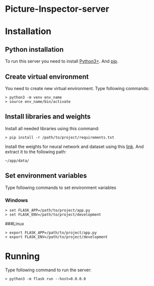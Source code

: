 # Picture-Inspector-server

# Installation

## Python installation
To run this server you need to install [Python3+](https://realpython.com/installing-python/).
And [pip](https://pip.pypa.io/en/stable/installation/).

## Create virtual environment
You need to create new virtual environment. Type following commands:
```shell script
> python3 -m venv env_name
> source env_name/bin/activate
```

## Install libraries and weights
Install all needed libraries using this command:
```shell script
> pip install -r /path/to/project/requirements.txt
```
Install the weights for neural network and dataset using this [link](https://drive.google.com/file/d/1mj239x6k7s1S5kljo-3hoyXEro5kKfRE/view?usp=sharing). And extract it to the following path:
```shell script
~/app/data/
```

## Set environment variables
Type following commands to set environment variables
### Windows
```shell
> set FLASK_APP=/path/to/project/app.py
> set FLASK_ENV=/path/to/project/development
```

###Linux
```shell
> export FLASK_APP=/path/to/project/app.py
> export FLASK_ENV=/path/to/project/development
```

# Running
Type following command to run the server:
```shell script
> python3 -m flask run --host=0.0.0.0
```